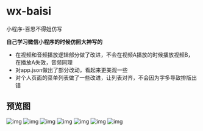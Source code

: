 # wx-baisi
小程序-百思不得姐仿写

**自己学习微信小程序的时候仿照大神写的**
- 在视频和音频播放逻辑部分做了改进，不会在视频A播放的时候播放视频B，在播放A失效，音频同理
- 对app.json做出了部分改动，看起来更美观一些
- 对个人页面的菜单列表做了一些改进，让列表对齐，不会因为字多导致排版出错
## 预览图
![img](https://github.com/shiyyyyy/wx-baisi/blob/master/ScreenSnap/%E5%85%B3%E6%B3%A8.png)
![img](https://github.com/shiyyyyy/wx-baisi/blob/master/ScreenSnap/%E6%88%91%E7%9A%84.png)
![img](https://github.com/shiyyyyy/wx-baisi/blob/master/ScreenSnap/%E6%8E%A8%E8%8D%90%E5%85%B3%E6%B3%A8.png)
![img](https://github.com/shiyyyyy/wx-baisi/blob/master/ScreenSnap/%E7%99%BB%E5%BD%95.png)
![img](https://github.com/shiyyyyy/wx-baisi/blob/master/ScreenSnap/%E8%AF%84%E8%AE%BA.png)
![img](https://github.com/shiyyyyy/wx-baisi/blob/master/ScreenSnap/%E9%A6%96%E9%A1%B5_%E5%85%A8%E9%83%A8.png)
![img](https://github.com/shiyyyyy/wx-baisi/blob/master/ScreenSnap/%E9%A6%96%E9%A1%B5%E8%A7%86%E9%A2%91.png)
